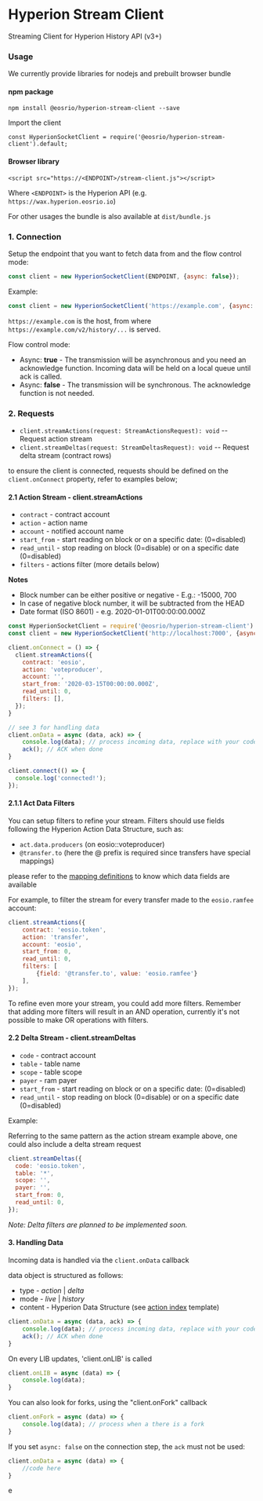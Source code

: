 # Hyperion Stream Client

Streaming Client for Hyperion History API (v3+)

### Usage

We currently provide libraries for nodejs and prebuilt browser bundle

#### npm package
```
npm install @eosrio/hyperion-stream-client --save
```

Import the client
```
const HyperionSocketClient = require('@eosrio/hyperion-stream-client').default;
```

#### Browser library
```
<script src="https://<ENDPOINT>/stream-client.js"></script>
```
Where `<ENDPOINT>` is the Hyperion API (e.g. `https://wax.hyperion.eosrio.io`)

For other usages the bundle is also available at `dist/bundle.js`

### 1. Connection

Setup the endpoint that you want to fetch data from and the flow control mode:

```javascript
const client = new HyperionSocketClient(ENDPOINT, {async: false});
```

Example:
```javascript
const client = new HyperionSocketClient('https://example.com', {async: false});
```

`https://example.com` is the host, from where `https://example.com/v2/history/...` is served.

Flow control mode:

- Async: **true** - The transmission will be asynchronous and you need an acknowledge function. Incoming data will be held on a local queue until ack is called.
- Async: **false** - The transmission will be synchronous. The acknowledge function is not needed.

### 2. Requests

 - `client.streamActions(request: StreamActionsRequest): void` -- Request action stream
 - `client.streamDeltas(request: StreamDeltasRequest): void` -- Request delta stream (contract rows)
 
to ensure the client is connected, requests should be defined on the `client.onConnect` property, refer to examples below;

#### 2.1 Action Stream - client.streamActions

 - `contract` - contract account
 - `action` - action name
 - `account` - notified account name
 - `start_from` - start reading on block or on a specific date: (0=disabled)
 - `read_until` - stop reading on block  (0=disable) or on a specific date (0=disabled)
 - `filters` - actions filter (more details below)

**Notes**
- Block number can be either positive or negative - E.g.: -15000, 700
- In case of negative block number, it will be subtracted from the HEAD
- Date format (ISO 8601) - e.g. 2020-01-01T00:00:00.000Z

```javascript
const HyperionSocketClient = require('@eosrio/hyperion-stream-client').default;
const client = new HyperionSocketClient('http://localhost:7000', {async: true});

client.onConnect = () => {
  client.streamActions({
    contract: 'eosio',
    action: 'voteproducer',
    account: '',
    start_from: '2020-03-15T00:00:00.000Z',
    read_until: 0,
    filters: [],
  });
}

// see 3 for handling data
client.onData = async (data, ack) => {
    console.log(data); // process incoming data, replace with your code
    ack(); // ACK when done
}

client.connect(() => {
  console.log('connected!');
});
```

#### 2.1.1 Act Data Filters
You can setup filters to refine your stream. Filters should use fields following the Hyperion Action Data Structure, such as:

 - `act.data.producers` (on eosio::voteproducer)
 - `@transfer.to` (here the @ prefix is required since transfers have special mappings)
 
 please refer to the [mapping definitions](https://github.com/eosrio/Hyperion-History-API/blob/develop/definitions/index-templates.ts) to know which data fields are available

For example, to filter the stream for
every transfer made to the `eosio.ramfee` account:

```javascript
client.streamActions({
    contract: 'eosio.token',
    action: 'transfer',
    account: 'eosio',
    start_from: 0,
    read_until: 0,
    filters: [
        {field: '@transfer.to', value: 'eosio.ramfee'}
    ],
});
``` 

To refine even more your stream, you could add more filters. Remember that adding more filters
will result in an AND operation, currently it's not possible to make OR operations with filters.

#### 2.2 Delta Stream - client.streamDeltas

 - `code` - contract account
 - `table` - table name
 - `scope` - table scope
 - `payer` - ram payer
 - `start_from` - start reading on block or on a specific date: (0=disabled)
 - `read_until` - stop reading on block  (0=disable) or on a specific date (0=disabled)

Example:

Referring to the same pattern as the action stream example above, one could also include a delta stream request
```javascript
client.streamDeltas({
  code: 'eosio.token',
  table: '*',
  scope: '',
  payer: '',
  start_from: 0,
  read_until: 0,
});
``` 

 _Note: Delta filters are planned to be implemented soon._

#### 3. Handling Data

Incoming data is handled via the `client.onData` callback

data object is structured as follows:
 - type - _action_ | _delta_
 - mode - _live_ | _history_
 - content - Hyperion Data Structure (see [action index](https://github.com/eosrio/Hyperion-History-API/blob/develop/definitions/index-templates.ts#L40) template)
 
```javascript
client.onData = async (data, ack) => {
    console.log(data); // process incoming data, replace with your code
    ack(); // ACK when done
}
```

On every LIB updates, 'client.onLIB' is called
```javascript
client.onLIB = async (data) => {
    console.log(data);  
}
```

You can also look for forks, using the "client.onFork" callback 
```javascript
client.onFork = async (data) => {
    console.log(data); // process when a there is a fork
}
```

If you set `async: false` on the connection step, the `ack` must not be used:
```javascript
client.onData = async (data) => {
    //code here
}
```
e 